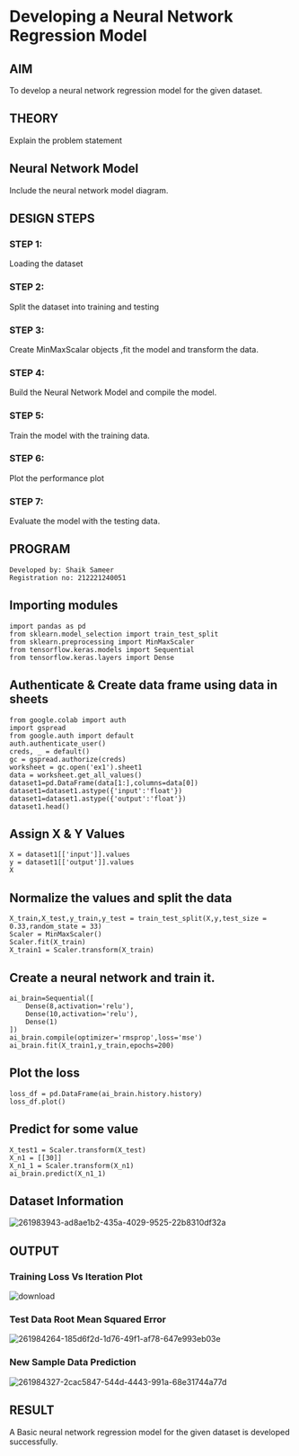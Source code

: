 # Developing a Neural Network Regression Model

## AIM

To develop a neural network regression model for the given dataset.

## THEORY

Explain the problem statement

## Neural Network Model

Include the neural network model diagram.

## DESIGN STEPS

### STEP 1:

Loading the dataset

### STEP 2:

Split the dataset into training and testing

### STEP 3:

Create MinMaxScalar objects ,fit the model and transform the data.

### STEP 4:

Build the Neural Network Model and compile the model.

### STEP 5:

Train the model with the training data.

### STEP 6:

Plot the performance plot

### STEP 7:

Evaluate the model with the testing data.

## PROGRAM
```
Developed by: Shaik Sameer
Registration no: 212221240051
```
## Importing modules
```
import pandas as pd
from sklearn.model_selection import train_test_split
from sklearn.preprocessing import MinMaxScaler
from tensorflow.keras.models import Sequential
from tensorflow.keras.layers import Dense
```
## Authenticate & Create data frame using data in sheets
```
from google.colab import auth
import gspread
from google.auth import default
auth.authenticate_user()
creds, _ = default()
gc = gspread.authorize(creds)
worksheet = gc.open('ex1').sheet1
data = worksheet.get_all_values()
dataset1=pd.DataFrame(data[1:],columns=data[0])
dataset1=dataset1.astype({'input':'float'})
dataset1=dataset1.astype({'output':'float'})
dataset1.head()
```
## Assign X & Y Values
```
X = dataset1[['input']].values
y = dataset1[['output']].values
X
```
## Normalize the values and split the data
```
X_train,X_test,y_train,y_test = train_test_split(X,y,test_size = 0.33,random_state = 33)
Scaler = MinMaxScaler()
Scaler.fit(X_train)
X_train1 = Scaler.transform(X_train)
```
## Create a neural network and train it.
```
ai_brain=Sequential([
    Dense(8,activation='relu'),
    Dense(10,activation='relu'),
    Dense(1)
])
ai_brain.compile(optimizer='rmsprop',loss='mse')
ai_brain.fit(X_train1,y_train,epochs=200)
```
## Plot the loss
```
loss_df = pd.DataFrame(ai_brain.history.history)
loss_df.plot()
```
## Predict for some value
```
X_test1 = Scaler.transform(X_test)
X_n1 = [[30]]
X_n1_1 = Scaler.transform(X_n1)
ai_brain.predict(X_n1_1)
```
## Dataset Information
![261983943-ad8ae1b2-435a-4029-9525-22b8310df32a](https://github.com/Shaik-sameer-AIML/basic-nn-model/assets/93427186/aedeb0b4-814a-46d5-be0d-443bc3a96655)


## OUTPUT

### Training Loss Vs Iteration Plot

![download](https://github.com/Shaik-sameer-AIML/basic-nn-model/assets/93427186/4fbaf3ab-123c-470c-8b61-e038da2c5cfc)


### Test Data Root Mean Squared Error

![261984264-185d6f2d-1d76-49f1-af78-647e993eb03e](https://github.com/Shaik-sameer-AIML/basic-nn-model/assets/93427186/6d0d3974-0808-4f39-9ef7-3b1b688c7dfd)

### New Sample Data Prediction

![261984327-2cac5847-544d-4443-991a-68e31744a77d](https://github.com/Shaik-sameer-AIML/basic-nn-model/assets/93427186/c8bc24b8-2f14-46ec-8a1e-edf3bb0a31c0)


## RESULT
A Basic neural network regression model for the given dataset is developed successfully.
